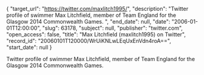 {
  "target_url": "https://twitter.com/maxlitch1995/", 
  "description": "Twitter profile of swimmer Max Litchfield, member of Team England for the Glasgow 2014 Commonwealth Games. ", 
  "end_date": null, 
  "date": "2006-01-01T12:00:00", 
  "slug": 63178, 
  "subject": null, 
  "publisher": "twitter.com", 
  "open_access": false, 
  "title": "Max Litchfield (maxlitch1995) on Twitter", 
  "record_id": "20060101T120000/WrUiKNLwLEqUxEnVdn4roA==", 
  "start_date": null
}

Twitter profile of swimmer Max Litchfield, member of Team England for the Glasgow 2014 Commonwealth Games. 